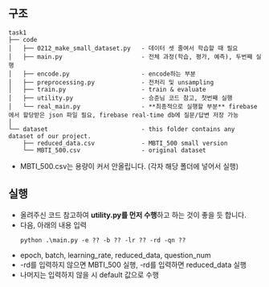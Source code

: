 ## 구조
```
task1  
├── code  
│   ├── 0212_make_small_dataset.py   - 데이터 셋 줄여서 학습할 때 필요  
│   ├── main.py                      - 전체 과정(학습, 평가, 예측), 두번째 실행
│   ├── encode.py                    - encode하는 부분  
│   ├── preprocessing.py             - 전처리 및 unsampling  
│   ├── train.py                     - train & evaluate  
│   ├── utility.py                   - 승준님 코드 참고, 첫번째 실행
│   └── real_main.py                 - **최종적으로 실행할 부분** firebase에서 할당받은 json 파일 필요, firebase real-time db에 질문/답변 저장 가능
│  
└── dataset                          - this folder contains any dataset of our project.  
    ├── reduced_data.csv             - MBTI_500 small version  
    └── MBTI_500.csv                 - original dataset
```
- MBTI_500.csv는 용량이 커서 안올립니다. (각자 해당 폴더에 넣어서 실행)

## 실행

- 올려주신 코드 참고하여 **utility.py를 먼저 수행**하고 하는 것이 좋을 듯 합니다. 
- 다음, 아래의 내용 입력
    ```
    python .\main.py -e ?? -b ?? -lr ?? -rd -qn ??
    ```
- epoch, batch, learning_rate, reduced_data, question_num
- -rd를 입력하지 않으면 MBTI_500 실행, -rd를 입력하면 reduced_data 실행
- 나머지는 입력하지 않을 시 default 값으로 수행
